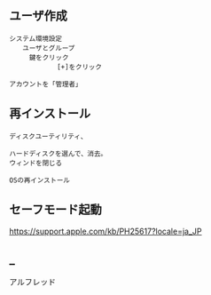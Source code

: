 ## ユーザ作成
```
システム環境設定
　　ユーザとグループ
　　　鍵をクリック
            [+]をクリック

アカウントを「管理者」
```

## 再インストール
```
ディスクユーティリティ、

ハードディスクを選んで、消去。
ウィンドを閉じる

OSの再インストール
```

## セーフモード起動
https://support.apple.com/kb/PH25617?locale=ja_JP


## _
アルフレッド
